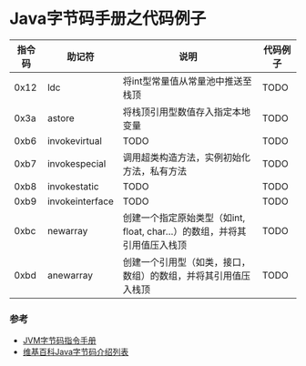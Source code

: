 
# Java字节码手册之代码例子

|指令码|助记符|说明|代码例子|
|--|--|--|--|
|0x12|ldc|将int型常量值从常量池中推送至栈顶|TODO|
|0x3a|astore|将栈顶引用型数值存入指定本地变量|TODO|
|0xb6|invokevirtual|TODO|TODO|
|0xb7|invokespecial|调用超类构造方法，实例初始化方法，私有方法|TODO|
|0xb8|invokestatic|TODO|TODO|
|0xb9|invokeinterface|TODO|TODO|
|0xbc|newarray|创建一个指定原始类型（如int, float, char…）的数组，并将其引用值压入栈顶|TODO|
|0xbd|anewarray|创建一个引用型（如类，接口，数组）的数组，并将其引用值压入栈顶|TODO|

### 参考
- [JVM字节码指令手册](https://www.cnblogs.com/xpwi/p/11360692.html)
- [维基百科Java字节码介绍列表](https://en.wikipedia.org/wiki/Java_bytecode_instruction_listings)
